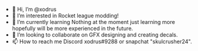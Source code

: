 - 👋 Hi, I’m @xodrus
- 👀 I’m interested in Rocket league modding!
- 🌱 I’m currently learning Nothing at the moment just learning more hopefully will be more experienced in the future.
- 💞️ I’m looking to collaborate on GFX designing and creating decals.
- 📫 How to reach me Discord xodrus#9288 or snapchat "skulcrusher24".

<!---
xodrus/xodrus is a ✨ special ✨ repository because its `README.md` (this file) appears on your GitHub profile.
You can click the Preview link to take a look at your changes.
--->
